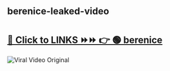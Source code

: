 
 ## berenice-leaked-video 

# <h2><a href="https://clipsfans.com/berenice&ref=git">🔗 Click to LINKS ⏩⏩ 👉 🟢 berenice </a></h2>

<a href="https://clipsfans.com/berenice&ref=git" rel="nofollow" data-target="animated-image.originalLink"><img src="https://i.ibb.co.com/xMMVF88/686577567.gif" alt="Viral Video Original" style="max-width: 100%; display: inline-block;" data-target="animated-image.originalImage"></a>
